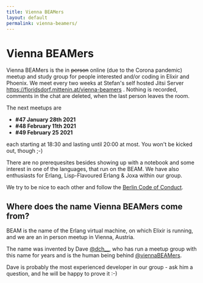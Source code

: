 ```yaml
---
title: Vienna BEAMers
layout: default
permalink: vienna-beamers/
---
```


# Vienna BEAMers

Vienna BEAMers is the in ~~person~~ online (due to the Corona pandemic) meetup and study group for
people interested and/or coding in Elixir and Phoenix. We meet every two weeks at Stefan's
self hosted Jitsi Server https://floridsdorf.mittenin.at/vienna-beamers . Nothing is recorded,
comments in the chat are deleted, when the last person leaves the room.

The next meetups are

* **#47 January 28th 2021**
* **#48 February 11th 2021**
* **#49 February 25 2021**

each starting at 18:30 and lasting until 20:00 at most. You won't be kicked out, though ;-)

There are no prerequesites besides showing up with a notebook and some interest in one of the
languages, that run on the BEAM. We have also enthusiasts for Erlang, Lisp-Flavoured Erlang & Joxa
within our group.

We try to be nice to each other and follow the [Berlin Code of Conduct](http://berlincodeofconduct.org/).

## Where does the name Vienna BEAMers come from?

BEAM is the name of the Erlang virtual machine, on which Elixir is running, and we are an in person
meetup in Vienna, Austria.

The name was invented by Dave [@dch__](https://twitter.com/dch__), who has run
a meetup group with this name for years and is the human being behind
[@viennaBEAMers](https://twitter.com/viennaBEAMers).

Dave is probably the most experienced developer in our group -
ask him a question, and he will be happy to prove it :-)

